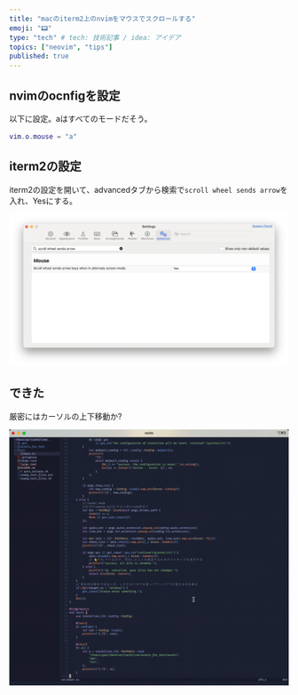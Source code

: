 ```yaml
---
title: "macのiterm2上のnvimをマウスでスクロールする"
emoji: "📟"
type: "tech" # tech: 技術記事 / idea: アイデア
topics: ["neovim", "tips"]
published: true
---
```


## nvimのocnfigを設定

以下に設定。aはすべてのモードだそう。

```lua
vim.o.mouse = "a"
```

## iterm2の設定

iterm2の設定を開いて、advancedタブから検索で`scroll wheel sends arrow`を入れ、Yesにする。

![](/images/scroll_with_mouse_wheel_on_nvim_on_iterm2/1.png)

## できた

厳密にはカーソルの上下移動か?

![](/images/scroll_with_mouse_wheel_on_nvim_on_iterm2/outpug.gif)
